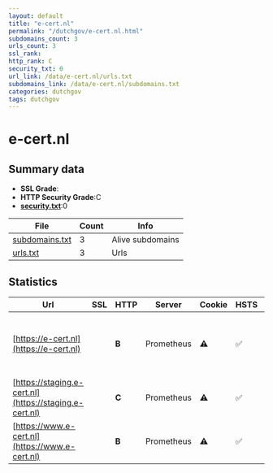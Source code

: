 ```yaml
---
layout: default
title: "e-cert.nl"
permalink: "/dutchgov/e-cert.nl.html"
subdomains_count: 3
urls_count: 3
ssl_rank: 
http_rank: C
security_txt: 0
url_link: /data/e-cert.nl/urls.txt
subdomains_link: /data/e-cert.nl/subdomains.txt
categories: dutchgov
tags: dutchgov
---
```



# e-cert.nl
## Summary data


 - **SSL Grade**:
 - **HTTP Security Grade**:C
 - **[security.txt](https://www.digitaleoverheid.nl/nieuws/standaard-security-txt-nu-verplicht-voor-overheid/)**:0


| File       | Count | Info |
|------------|-------|------|
|[subdomains.txt](/DutchGovScope/data/e-cert.nl/subdomains.txt)|3|Alive subdomains|
|[urls.txt](/DutchGovScope/data/e-cert.nl/urls.txt)|3|Urls|


## Statistics


| Url | SSL | HTTP | Server | Cookie | HSTS | CORS | CTO | CSP | XFO | XXP | RP |FP| Tech |Title |
|--------|-------|-------|------|------|------|------|------|------|------|------|------|------|------|------|
|[https://e-cert.nl](https://e-cert.nl)| | **B**|Prometheus|:warning: |:white_check_mark: | | |:warning: | | :white_check_mark: | :white_check_mark: | |HSTS MySQL PHP Redis Redis Object Cache WPML:4.6.15 WordPress|Home | e-CertNL|
|[https://staging.e-cert.nl](https://staging.e-cert.nl)| | **C**|Prometheus|:warning: |:white_check_mark: | | | | | :white_check_mark: | :white_check_mark: | |HSTS||
|[https://www.e-cert.nl](https://www.e-cert.nl)| | **B**|Prometheus|:warning: |:white_check_mark: | | |:warning: | | :white_check_mark: | :white_check_mark: | |HSTS|301 Moved Perman...|


